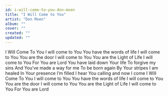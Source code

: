 ```yaml
---
id: i-will-come-to-you-don-moen
title: "I Will Come to You"
artist: "Don Moen"
album: ""
cover: ""
created: ""
updated: ""
---
```


I Will Come To You
I will come to You
You have the words of life
I will come to You
You are the door
I will come to You
You are the Light of Life
I will come to You
For You are Lord
You have laid down Your life
To forgive my sins
And You’ve made a way for me
To be born again
By Your stripes I am healed
In Your presence I’m filled
I hear You calling and now I come
I Will Come To You
I will come to You
You have the words of life
I will come to You
You are the door
I will come to You
You are the Light of Life
I will come to You
For You are Lord
